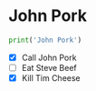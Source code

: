 # John Pork

``` python
print('John Pork')
```

- [x] Call John Pork
- [ ] Eat Steve Beef
- [x] Kill Tim Cheese
